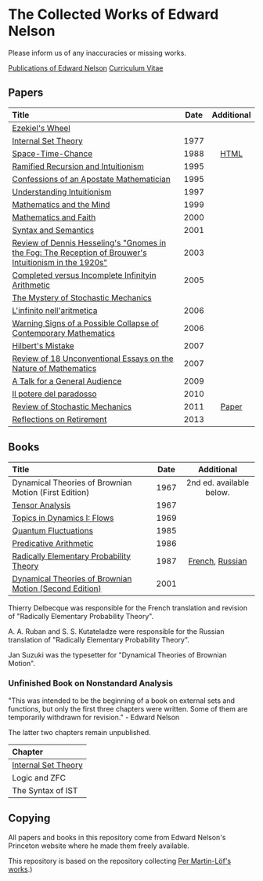 # The Collected Works of Edward Nelson
Please inform us of any inaccuracies or missing works.

[Publications of Edward Nelson](works/nelsonbib.pdf)
[Curriculum Vitae](works/cv.pdf)

## Papers
| Title | Date | Additional |
|:------|:----:|:----------:|
|[Ezekiel's Wheel](works/ezek.txt)| | |
|[Internal Set Theory](works/ist.pdf)|1977| |
|[Space-Time-Chance](works/cti.txt)|1988|[HTML](works/cti.html)|
|[Ramified Recursion and Intuitionism](works/ramrec.pdf)|1995| |
|[Confessions of an Apostate Mathematician](works/rome.pdf)|1995| |
|[Understanding Intuitionism](works/int.pdf)|1997| |
|[Mathematics and the Mind](works/tokyo.pdf)|1999| |
|[Mathematics and Faith](works/faith.pdf)|2000| |
|[Syntax and Semantics](works/s.pdf)|2001| |
|[Review of Dennis Hesseling's "Gnomes in the Fog: The Reception of Brouwer's Intuitionism in the 1920s"](works/fog.pdf)|2003| |
|[Completed versus Incomplete Infinityin Arithmetic](works/e.pdf)|2005| |
|[The Mystery of Stochastic Mechanics](works/talk.pdf)| | |
|[L'infinito nell'aritmetica](works/rimini.pdf)|2006| |
|[Warning Signs of a Possible Collapse of Contemporary Mathematics](works/warn.pdf)|2006| |
|[Hilbert's Mistake](works/hm.pdf)|2007| |
|[Review of 18 Unconventional Essays on the Nature of Mathematics](works/new18.pdf)|2007| |
|[A Talk for a General Audience](works/hope.pdf)|2009| |
|[Il potere del paradosso](works/paradosso.ppt)|2010| |
|[Review of Stochastic Mechanics](works/sm.pdf)|2011|[Paper](http://dx.doi.org/10.1088/1742-6596/361/1/012011)|
|[Reflections on Retirement](works/retirement.pdf)|2013| |

## Books
| Title | Date | Additional |
|:------|:----:|:----------:|
|Dynamical Theories of Brownian Motion (First Edition)|1967| 2nd ed. available below. |
|[Tensor Analysis](works/ta.pdf)|1967| |
|[Topics in Dynamics I: Flows](works/flows.pdf)|1969| |
|[Quantum Fluctuations](works/qf.pdf)|1985| |
|[Predicative Arithmetic](works/pa.pdf)|1986| |
|[Radically Elementary Probability Theory](works/rept.pdf)|1987|[French](works/rept_fr.pdf), [Russian](works/rept_ru.pdf)|
|[Dynamical Theories of Brownian Motion (Second Edition)](works/bmotion.pdf)|2001| |

Thierry Delbecque was responsible for the French translation and revision of "Radically Elementary Probability Theory".

A. A. Ruban and S. S. Kutateladze were responsible for the Russian translation of "Radically Elementary Probability Theory".

Jan Suzuki was the typesetter for "Dynamical Theories of Brownian Motion".

### Unfinished Book on Nonstandard Analysis
"This was intended to be the beginning of a book on external sets and functions, but only the first three chapters were written. Some of them are temporarily withdrawn for revision." - Edward Nelson

The latter two chapters remain unpublished.

| Chapter |
|:--------|
|[Internal Set Theory](works/1.pdf)|
|Logic and ZFC|
|The Syntax of IST|

## Copying
All papers and books in this repository come from Edward Nelson's Princeton website where he made them freely available.

This repository is based on the repository collecting [Per Martin-Löf's works](https://github.com/michaelt/martin-lof).)
